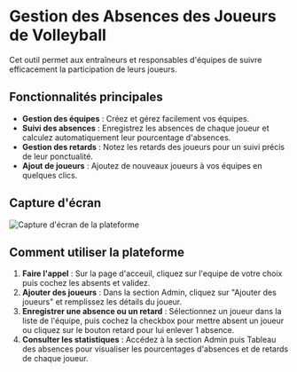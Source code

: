 # Gestion des Absences des Joueurs de Volleyball

Cet outil permet aux entraîneurs et responsables d'équipes de suivre efficacement la participation de leurs joueurs.

## Fonctionnalités principales

- **Gestion des équipes** : Créez et gérez facilement vos équipes.
- **Suivi des absences** : Enregistrez les absences de chaque joueur et calculez automatiquement leur pourcentage d'absences.
- **Gestion des retards** : Notez les retards des joueurs pour un suivi précis de leur ponctualité.
- **Ajout de joueurs** : Ajoutez de nouveaux joueurs à vos équipes en quelques clics.

## Capture d'écran

![Capture d'écran de la plateforme](https://i.ibb.co/wFBhxw9X/Capture-d-cran-2025-03-23-110847.png)

## Comment utiliser la plateforme

1. **Faire l'appel** : Sur la page d'acceuil, cliquez sur l'equipe de votre choix puis cochez les absents et validez.
2. **Ajouter des joueurs** : Dans la section Admin, cliquez sur "Ajouter des joueurs" et remplissez les détails du joueur.
3. **Enregistrer une absence ou un retard** : Sélectionnez un joueur dans la liste de l'équipe, puis cochez la checkbox pour mettre absent un joueur ou cliquez sur le bouton retard pour lui enlever 1 absence.
4. **Consulter les statistiques** : Accédez à la section Admin puis Tableau des absences pour visualiser les pourcentages d'absences et de retards de chaque joueur.
